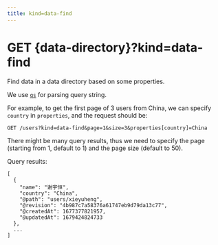 ```yaml
---
title: kind=data-find
---
```


# GET {data-directory}?kind=data-find

Find data in a data directory based on some properties.

We use [`qs`](https://github.com/ljharb/qs) for parsing query string.

For example, to get the first page of 3 users from China,
we can specify `country` in `properties`,
and the request should be:

```
GET /users?kind=data-find&page=1&size=3&properties[country]=China
```

There might be many query results,
thus we need to specify the page (starting from 1, default to 1)
and the page size (default to 50).

Query results:

```
[
  {
    "name": "谢宇恒",
    "country": "China",
    "@path": "users/xieyuheng",
    "@revision": "4b987c7a58376a61747eb9d79da13c77",
    "@createdAt": 1677377821957,
    "@updatedAt": 1679424824733
  },
  ...
]
```
